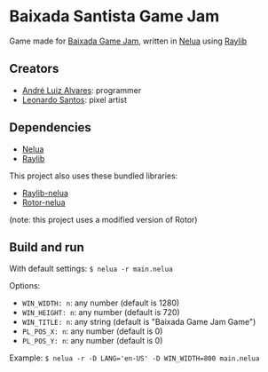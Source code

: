 # Baixada Santista Game Jam
Game made for [Baixada Game Jam][BGJ-website], written in [Nelua][nelua-website] using [Raylib][raylib-website]

## Creators

* [André Luiz Alvares][andre_la-github]: programmer
* [Leonardo Santos][leonardo-github]: pixel artist

## Dependencies

* [Nelua][nelua-install]
* [Raylib][raylib-install]

This project also uses these bundled libraries:
* [Raylib-nelua][raylib-nelua-repo-mirror]
* [Rotor-nelua][rotor-nelua-repo-mirror]

(note: this project uses a modified version of Rotor)

## Build and run

With default settings:
`$ nelua -r main.nelua`

Options:
* `WIN_WIDTH: n`: any number (default is 1280)
* `WIN_HEIGHT: n`: any number (default is 720)
* `WIN_TITLE: n`: any string (default is "Baixada Game Jam Game")
* `PL_POS_X: n`: any number (default is 0)
* `PL_POS_Y: n`: any number (default is 0)

Example:
`$ nelua -r -D LANG='en-US' -D WIN_WIDTH=800 main.nelua`

[BGJ-website]: https://itch.io/jam/baixada-gamejam/
[nelua-website]: https://nelua.io/
[raylib-website]: https://www.raylib.com/

[andre_la-github]: https://github.com/Andre-LA/
[leonardo-github]: https://github.com/LeonardoApSantos/

[nelua-install]: https://nelua.io/installing/
[raylib-install]: https://github.com/raysan5/raylib#build-and-installation/

[raylib-nelua-repo-mirror]: https://github.com/Andre-LA/raylib-nelua-mirror/
[rotor-nelua-repo-mirror]: https://github.com/Andre-LA/Rotor-nelua/
